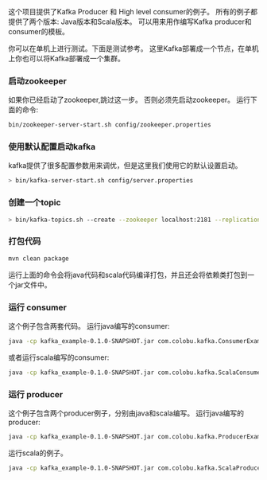 这个项目提供了Kafka Producer 和 High level consumer的例子。
所有的例子都提供了两个版本: Java版本和Scala版本。 可以用来用作编写Kafka producer和consumer的模板。

你可以在单机上进行测试。下面是测试参考。 这里Kafka部署成一个节点，在单机上你也可以将Kafka部署成一个集群。

### 启动zookeeper
如果你已经启动了zookeeper,跳过这一步。
否则必须先启动zookeeper。 运行下面的命令:
``` sh
bin/zookeeper-server-start.sh config/zookeeper.properties
```

### 使用默认配置启动kafka
kafka提供了很多配置参数用来调优，但是这里我们使用它的默认设置启动。
``` sh
> bin/kafka-server-start.sh config/server.properties
```

### 创建一个topic
``` sh
> bin/kafka-topics.sh --create --zookeeper localhost:2181 --replication-factor 1 --partitions 10 --topic test_topic
```

### 打包代码
``` sh
mvn clean package
```
运行上面的命令会将java代码和scala代码编译打包，并且还会将依赖类打包到一个jar文件中。

### 运行 consumer
这个例子包含两套代码。
运行java编写的consumer:
``` sh
java -cp kafka_example-0.1.0-SNAPSHOT.jar com.colobu.kafka.ConsumerExample localhost:2181 group1 test_topic 10 0
```

或者运行scala编写的consumer:
``` sh
java -cp kafka_example-0.1.0-SNAPSHOT.jar com.colobu.kafka.ScalaConsumerExample localhost:2181 group1 test_topic 10 0
```

### 运行 producer
这个例子包含两个producer例子，分别由java和scala编写。
运行java编写的producer:
``` sh
java -cp kafka_example-0.1.0-SNAPSHOT.jar com.colobu.kafka.ProducerExample 10000 colobu localhost:9092
```
运行scala的例子。
``` sh
java -cp kafka_example-0.1.0-SNAPSHOT.jar com.colobu.kafka.ScalaProducerExample 10000 colobu localhost:9092
```
